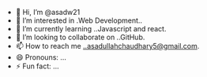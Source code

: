 - 👋 Hi, I’m @asadw21
- 👀 I’m interested in .Web Development..
- 🌱 I’m currently learning ..Javascript and react.
- 💞️ I’m looking to collaborate on ..GitHub.
- 📫 How to reach me ..asadullahchaudhary5@gmail.com.
- 😄 Pronouns: ...
- ⚡ Fun fact: ...

<!---
asadw21/asadw21 is a ✨ special ✨ repository because its `README.md` (this file) appears on your GitHub profile.
You can click the Preview link to take a look at your changes.
--->
